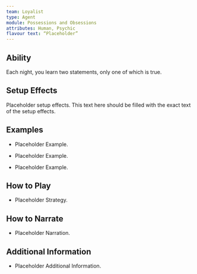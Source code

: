 ```yaml
---
team: Loyalist
type: Agent
module: Possessions and Obsessions
attributes: Human, Psychic
flavour text: “Placeholder”
---
```

## Ability
Each night, you learn two statements, only one of which is true.

## Setup Effects
Placeholder setup effects. This text here should be filled with the exact text of the setup effects.

## Examples
- Placeholder Example.

- Placeholder Example.

- Placeholder Example.

## How to Play
- Placeholder Strategy.

## How to Narrate
- Placeholder Narration.

## Additional Information
- Placeholder Additional Information.